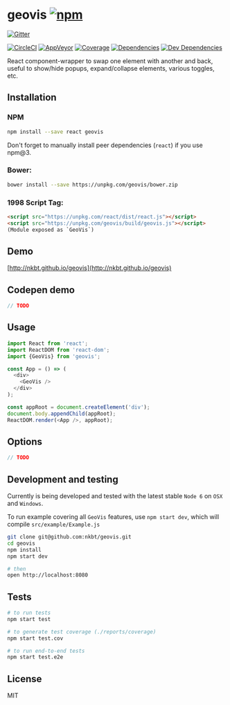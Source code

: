 # geovis [![npm](https://img.shields.io/npm/v/geovis.svg?style=flat-square)](https://www.npmjs.com/package/geovis)

[![Gitter](https://img.shields.io/gitter/room/nkbt/help.svg?style=flat-square)](https://gitter.im/nkbt/help)

[![CircleCI](https://img.shields.io/circleci/project/nkbt/geovis.svg?style=flat-square&label=nix-build)](https://circleci.com/gh/nkbt/geovis)
[![AppVeyor](https://img.shields.io/appveyor/ci/nkbt/geovis.svg?style=flat-square&label=win-build)](https://ci.appveyor.com/project/nkbt/geovis)
[![Coverage](https://img.shields.io/codecov/c/github/nkbt/geovis.svg?style=flat-square)](https://codecov.io/github/nkbt/geovis?branch=master)
[![Dependencies](https://img.shields.io/david/nkbt/geovis.svg?style=flat-square)](https://david-dm.org/nkbt/geovis)
[![Dev Dependencies](https://img.shields.io/david/dev/nkbt/geovis.svg?style=flat-square)](https://david-dm.org/nkbt/geovis#info=devDependencies)

React component-wrapper to swap one element with another and back, useful to show/hide popups, expand/collapse elements, various toggles, etc.

## Installation

### NPM
```sh
npm install --save react geovis
```

Don't forget to manually install peer dependencies (`react`) if you use npm@3.


### Bower:
```sh
bower install --save https://unpkg.com/geovis/bower.zip
```


### 1998 Script Tag:
```html
<script src="https://unpkg.com/react/dist/react.js"></script>
<script src="https://unpkg.com/geovis/build/geovis.js"></script>
(Module exposed as `GeoVis`)
```


## Demo

[http://nkbt.github.io/geovis](http://nkbt.github.io/geovis)

## Codepen demo

```js
// TODO
```

## Usage
```js
import React from 'react';
import ReactDOM from 'react-dom';
import {GeoVis} from 'geovis';

const App = () => (
  <div>
    <GeoVis />
  </div>
);

const appRoot = document.createElement('div');
document.body.appendChild(appRoot);
ReactDOM.render(<App />, appRoot);
```

## Options

```js
// TODO
```

## Development and testing

Currently is being developed and tested with the latest stable `Node 6` on `OSX` and `Windows`.

To run example covering all `GeoVis` features, use `npm start dev`, which will compile `src/example/Example.js`

```bash
git clone git@github.com:nkbt/geovis.git
cd geovis
npm install
npm start dev

# then
open http://localhost:8080
```

## Tests

```bash
# to run tests
npm start test

# to generate test coverage (./reports/coverage)
npm start test.cov

# to run end-to-end tests
npm start test.e2e
```

## License

MIT
